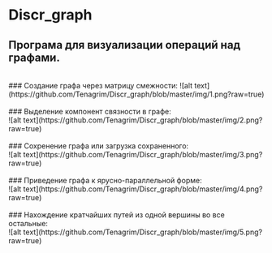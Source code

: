 # Discr_graph
## Програма для визуализации операций над графами.
<br>
### Создание графа через матрицу смежности:
![alt text](https://github.com/Tenagrim/Discr_graph/blob/master/img/1.png?raw=true)<br>
<br>
### Выделение компонент связности в графе:
<br>
![alt text](https://github.com/Tenagrim/Discr_graph/blob/master/img/2.png?raw=true)<br>
<br>
### Сохренение графа или загрузка сохраненного:
<br>
![alt text](https://github.com/Tenagrim/Discr_graph/blob/master/img/3.png?raw=true)<br>
<br>
### Приведение графа к ярусно-параллельной форме:
<br>
![alt text](https://github.com/Tenagrim/Discr_graph/blob/master/img/4.png?raw=true)<br>
<br>
### Нахождение кратчайших путей из одной вершины во все остальные:
<br>
![alt text](https://github.com/Tenagrim/Discr_graph/blob/master/img/5.png?raw=true)
